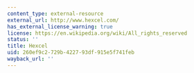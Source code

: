 ```yaml
---
content_type: external-resource
external_url: http://www.hexcel.com/
has_external_license_warning: true
license: https://en.wikipedia.org/wiki/All_rights_reserved
status: ''
title: Hexcel
uid: 260ef9c2-729b-4227-93df-915e5f741feb
wayback_url: ''
---
```

